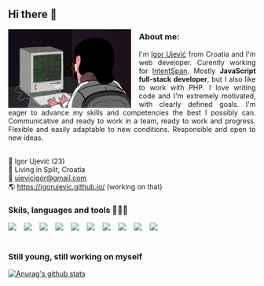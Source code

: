 ## Hi there 👋

<img align="left" alt="GIF" src="assets/ezgif.com-gif-maker.gif" width="250" height="160" style="margin-right: 1rem;"/> <h3>About me:</h3>

<p style="text-align: justify;">I'm <a href="#">Igor Ujević</a> from Croatia and I'm web developer.
Curently working for <a href="https://www.intentspan.com/">IntentSpan</a>. Mostly <strong>JavaScript full-stack developer</strong>, but I also like to work with PHP. I love writing code and I'm extremely motivated, with clearly defined goals. I'm eager to advance my skills and competencies the best I possibly can. Communicative and ready to work in a team, ready to work and progress. Flexible and easily adaptable to new conditions. Responsible and open to new ideas.</p>

<br> :man: Igor Ujević (23)
<br> :pushpin: Living in Split, Croatia
<br> :e-mail: ujevicigor@gmail.com
<br> 🌎 https://igorujevic.github.io/ (working on that)

### Skils, languages and tools 👨🏽‍💻

<div style="display: flex; margin-top: 1rem;">
<i>
    <img height="40" style="margin-right: 1rem;" src="https://cdn.jsdelivr.net/npm/simple-icons@3.13.0/icons/javascript.svg">
</i>

<i>
    <img height="40" style="margin-right: 1rem;" src="https://img.icons8.com/wired/64/000000/react.png"/>
</i>

<i>
    <img src="https://cdn.jsdelivr.net/npm/simple-icons@3.13.0/icons/vue-dot-js.svg" width="40" style="margin-right: 1rem;">
</i>

<i>
    <img src="https://img.icons8.com/windows/32/000000/nodejs.png" width="40" style="margin-right: 1rem;"/>
</i>

<i>
    <img src="https://img.icons8.com/ios-filled/50/000000/php-logo.png" width="40" style="margin-right: 1rem;"/>
</i>

<i>
    <img src="https://cdn.jsdelivr.net/npm/simple-icons@3.13.0/icons/laravel.svg" width="40" style="margin-right: 1rem;"/>
</i>

<i>
    <img src="https://cdn.jsdelivr.net/npm/simple-icons@3.13.0/icons/mariadb.svg" width="40" style="margin-right: 1rem;"/>
</i>

<i>
    <img src="https://img.icons8.com/material/50/000000/postgreesql.png" width="40" style="margin-right: 1rem;"/>
</i>

<i>
    <img src="https://img.icons8.com/ios/50/000000/mysql-logo.png" width="40" style="margin-right: 1rem;"/>
</i>

<i>
    <img src="https://img.icons8.com/android/24/000000/more.png" 
    width="40" style="margin-right: 1rem;"/>
</i>
</div>

<br>

### Still young, still working on myself

[![Anurag's github stats](https://github-readme-stats.vercel.app/api?username=igorujevic)](https://github.com/anuraghazra/github-readme-stats)

<!--
**igorujevic/igorujevic** is a ✨ _special_ ✨ repository because its `README.md` (this file) appears on your GitHub profile.

Here are some ideas to get you started:

- 🔭 I’m currently working on ...
- 🌱 I’m currently learning ...
- 👯 I’m looking to collaborate on ...
- 🤔 I’m looking for help with ...
- 💬 Ask me about ...
- 📫 How to reach me: ...
- 😄 Pronouns: ...
- ⚡ Fun fact: ...
-->
